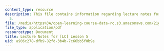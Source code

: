 ```yaml
---
content_type: resource
description: This file contains information regarding lecture notes for [LC] lesson
  5.
file: /media/https%3A/open-learning-course-data-rc.s3.amazonaws.com/21g-107-chinese-i-streamlined-fall-2014/a906c278dfb982fd3b4b7c66bb5f0b9e_MIT21G_107F14_Chars5.pdf
file_type: application/pdf
resourcetype: Document
title: Lecture Notes for [LC] Lesson 5
uid: a906c278-dfb9-82fd-3b4b-7c66bb5f0b9e
---
```

